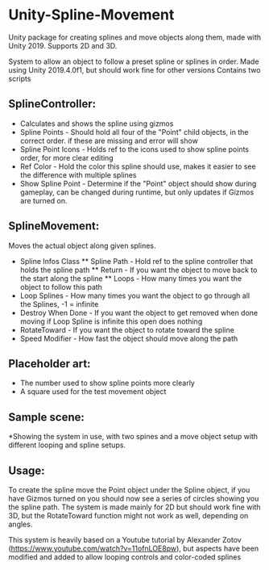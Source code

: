 # Unity-Spline-Movement
Unity package for creating splines and move objects along them, made with Unity 2019. Supports 2D and 3D.

System to allow an object to follow a preset spline or splines in order. Made using Unity 2019.4.0f1, but should work fine for other versions
Contains two scripts

## SplineController:
* Calculates and shows the spline using gizmos
* Spline Points - Should hold all four of the "Point" child objects, in the correct order. if these are missing and error will show
* Spline Point Icons - Holds ref to the icons used to show spline points order, for more clear editing
* Ref Color - Hold the color this spline should use, makes it easier to see the difference with multiple splines	
* Show Spline Point - Determine if the "Point" object should show during gameplay, can be changed during runtime, 
but only updates if Gizmos are turned on.
		

## SplineMovement:

Moves the actual object along given splines.

* Spline Infos Class
** Spline Path - Hold ref to the spline controller that holds the spline path
** Return - If you want the object to move back to the start along the spline
** Loops - How many times you want the object to follow this path
* Loop Splines - How many times you want the object to go through all the Splines, -1 = infinite
* Destroy When Done - If you want the object to get removed when done moving if Loop Spline is infinite this open does nothing
* RotateToward - If you want the object to rotate toward the spline
* Speed Modifier - How fast the object should move along the path

## Placeholder art:
* The number used to show spline points more clearly
* A square used for the test movement object

## Sample scene:
*Showing the system in use, with two spines and a move object setup with different looping and spline setups.

## Usage:
To create the spline move the Point object under the Spline object, if you have Gizmos turned on you should now see a series of circles showing you the spline path.
The system is made mainly for 2D but should work fine with 3D, but the RotateToward function might not work as well, depending on angles.

This system is heavily based on a Youtube tutorial by Alexander Zotov (https://www.youtube.com/watch?v=11ofnLOE8pw), but aspects have been modified and added to allow looping controls and color-coded splines



